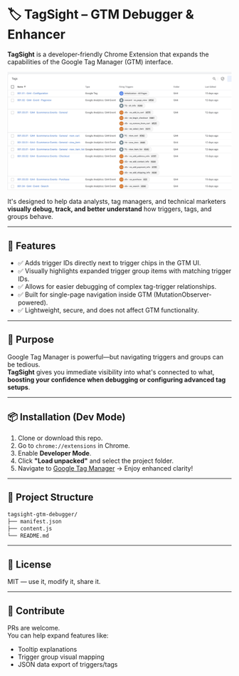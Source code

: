 # 🏷️ TagSight – GTM Debugger & Enhancer

**TagSight** is a developer-friendly Chrome Extension that expands the capabilities of the Google Tag Manager (GTM) interface.  

![TagSight GTM Debugger Preview](preview.jpg)

It's designed to help data analysts, tag managers, and technical marketers **visually debug, track, and better understand** how triggers, tags, and groups behave.

---

## 🚀 Features

- ✅ Adds trigger IDs directly next to trigger chips in the GTM UI.
- ✅ Visually highlights expanded trigger group items with matching trigger IDs.
- ✅ Allows for easier debugging of complex tag-trigger relationships.
- ✅ Built for single-page navigation inside GTM (MutationObserver-powered).
- ✅ Lightweight, secure, and does not affect GTM functionality.

---

## 🎯 Purpose

Google Tag Manager is powerful—but navigating triggers and groups can be tedious.  
**TagSight** gives you immediate visibility into what's connected to what, **boosting your confidence when debugging or configuring advanced tag setups**.

---

## 📦 Installation (Dev Mode)

1. Clone or download this repo.
2. Go to `chrome://extensions` in Chrome.
3. Enable **Developer Mode**.
4. Click **"Load unpacked"** and select the project folder.
5. Navigate to [Google Tag Manager](https://tagmanager.google.com) → Enjoy enhanced clarity!

---

## 📁 Project Structure
```
tagsight-gtm-debugger/
├── manifest.json
├── content.js
└── README.md
```

---

## 📜 License

MIT — use it, modify it, share it.

---

## 🤝 Contribute

PRs are welcome.  
You can help expand features like:

- Tooltip explanations
- Trigger group visual mapping
- JSON data export of triggers/tags
